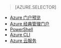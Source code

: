 >[AZURE.SELECTOR]
- [Azure 门户预览](/documentation/articles/load-balancer-get-started-internet-classic-pportal/)
- [Azure 经典管理门户](/documentation/articles/load-balancer-get-started-internet-classic-portal/)
- [PowerShell](/documentation/articles/load-balancer-get-started-internet-classic-ps/)
- [Azure CLI](/documentation/articles/load-balancer-get-started-internet-classic-cli/)
- [Azure 云服务](/documentation/articles/load-balancer-get-started-internet-classic-cloud/)

<!---HONumber=Mooncake_0822_2016-->